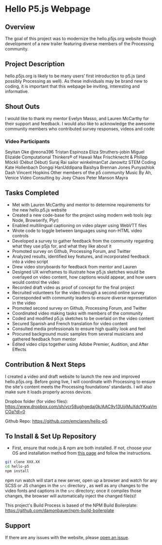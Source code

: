 # Hello P5.js Webpage


## Overview
The goal of this project was to modernize the hello.p5js.org website though development of a new trailer featuring diverse members of the Processing community.

## Project Description
hello.p5js.org is likely to be many users’ first introduction to p5.js (and possibly Processing as well). As these individuals may be brand new to coding, it is important that this webpage be inviting, interesting and informative. 

## Shout Outs
I would like to thank my mentor Evelyn Masso, and Lauren McCarthy for their support and feedback. I would also like to acknowledge the awesome community members who contributed survey responses, videos and code:

### Video Participants
Seyitan Oke
@reona396
Tristan Espinoza
Eliza Struthers-jobin
Miguel Elizalde
Computational Thinkers® of Hawaii
Max Frischknecht & Philipp Möckli (Début Début)
Suraj Rai
sailor winkelmanCat Janowitz
STEM Coding
Kate Hollenbach
Dongqi HanUddipana Baishya
Brennan Jones
Punyashlok Dash
Vincent Hopkins
Other members of the p5 community
Music By Ah, Venice
Video Consulting by Joey Chaos
Peter Manson
Mayra

## Tasks Completed
* Met with Lauren McCarthy and mentor to determine requirements for the new hello.p5.js website
* Created a new code-base for the project using modern web tools (eg: Node, Browserify, Plyr)
* Enabled multilingual captioning on video player using WebVTT files
* Wrote code to toggle between languages using non-HTML video controls
* Developed a survey to gather feedback from the community regarding what they use p5js for, and what they like about it
* Promoted survey on Github, Processing Forum, and Twitter
* Analyzed results, identified key features, and incorporated feedback into a video script 
* Drew video storyboards for feedback from mentor and Lauren
* Designed UX wireframes to illustrate how  p5.js sketches would be overlayed on video content, how captions would appear, and how users would control the video
* Recorded draft video as proof of concept for the final project
* Recruited volunteers for the video through a second online survey
* Corresponded with community leaders to ensure diverse representation in the video
* Promoted second survey on Github, Processing Forum, and Twitter
* Coordinated video making tasks with members of the community
* Coded and modified p5.js sketches to be overlaid on the video content
* Secured Spanish and French translation for video content
* Consulted media professionals to ensure high quality look and feel
* Procured background music samples from several musicians and gathered feedback from mentor 
* Edited video clips together using Adobe Premier, Audition, and After Effects


## Contribution & Next Steps
I created a video and draft website to launch the new and improved hello.p5js.org. Before going live, I will coordinate with Processing to ensure the site's content meets the Processing foundations’ standards. I will also make sure it loads properly across devices. 

Dropbox folder (for video files): https://www.dropbox.com/sh/vcr58ughgedaj0k/AAC9y13UjjiMuXdcYKxaVmCOa?dl=0

Github Repo: 
https://github.com/emclaren/hello-p5


## To Install & Set Up Repository

* First, ensure that node.js & npm are both installed. If not, choose your OS and installation method from [this page](https://nodejs.org/en/download/package-manager/) and follow the instructions.

```sh
git clone XXX.XX
cd hello-p5
npm install
```

npm run watch will start a new server, open up a browser and watch for any SCSS or JS changes in the `src` directory , as well as any changes to the video fonts and captions in the `src` directory; once it compiles those changes, the browser will automatically inject the changed file(s)! 

This project's Build Process is based of the NPM Build Boilerplate:
https://github.com/damonbauer/npm-build-boilerplate


## Support

If there are any issues with the website, please [open an issue](https://github.com/fraction/readme-boilerplate/issues/new).




